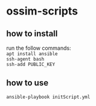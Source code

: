 # ossim-scripts

## how to install
run the follow commands:  
      `apt install ansible`  
      `ssh-agent bash`  
      `ssh-add PUBLIC_KEY`  
  

## how to use
  `ansible-playbook initScript.yml`
